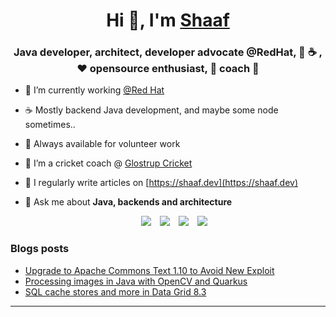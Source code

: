 <h1 align="center">Hi 👋, I'm <a href="https://shaaf.dev" target="blank">
Shaaf</a></h1>
<h3 align="center">Java developer, architect, developer advocate @RedHat, 🐧 ☕️ , ❤️ opensource enthusiast, 🏏 coach 🧢</h3>


- 🔭 I’m currently working <a href="https://www.redhat.com/jobs" target="blank">@Red Hat</a>

- ☕️ Mostly backend Java development, and maybe some node sometimes.. 

- 🌱 Always available for volunteer work

- 🤝 I’m a cricket coach @ <a href="https://www.facebook.com/groups/3278646455737586" target="blank">Glostrup Cricket</a>

- 📝 I regularly write articles on [https://shaaf.dev](https://shaaf.dev)

- 💬 Ask me about **Java, backends and architecture**

<p align="center">

 <div align="center"  class="icons-social" style="margin-left: 10px;">
        <a style="margin-left: 10px;"  target="_blank" href="https://www.linkedin.com/in/shaaf/">
			<img src="https://img.icons8.com/doodle/40/000000/linkedin--v2.png"></a>
        <a style="margin-left: 10px;" target="_blank" href="https://github.com/sshaaf">
		    <img src="https://img.icons8.com/doodle/40/000000/github--v1.png"></a>
		<a style="margin-left: 10px;" target="_blank" href="https://fosstodon.org/@shaaf">
				<img src="https://img.icons8.com/external-tal-revivo-filled-tal-revivo/40/null/external-mastodon-is-an-online-self-hosted-social-media-and-social-networking-service-logo-filled-tal-revivo.png" ></a>        
		<a style="margin-left: 10px;" target="_blank" href="https://twitter.com/syshaaf">
			<img src="https://img.icons8.com/doodle/1x/twitter-squared--v2.png" ></a>
      </div>

</p>

### Blogs posts

<!-- BLOG-POST-LIST:START -->
- [Upgrade to Apache Commons Text 1.10 to Avoid New Exploit](https://www.infoq.com/news/2022/11/apache-commons-vulnerability)
- [Processing images in Java with OpenCV and Quarkus](https://shaaf.dev/post/2022-04-11-processing-images-in-java-with-opencv-and-quarkus/)
- [SQL cache stores and more in Data Grid 8.3](https://shaaf.dev/post/2022-02-24-sql-cache-stores-and-more-data-grid-83/)
<!-- BLOG-POST-LIST:END -->

---
